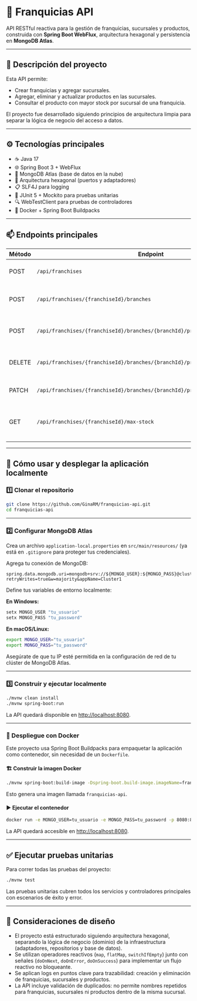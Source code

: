 # 🏪 Franquicias API

API RESTful reactiva para la gestión de franquicias, sucursales y productos, construida con **Spring Boot WebFlux**, arquitectura hexagonal y persistencia en **MongoDB Atlas**.

---

## 📌 Descripción del proyecto

Esta API permite:

- Crear franquicias y agregar sucursales.
- Agregar, eliminar y actualizar productos en las sucursales.
- Consultar el producto con mayor stock por sucursal de una franquicia.

El proyecto fue desarrollado siguiendo principios de arquitectura limpia para separar la lógica de negocio del acceso a datos.

---

## ⚙️ Tecnologías principales

- ☕ Java 17  
- 🌐 Spring Boot 3 + WebFlux  
- 🍃 MongoDB Atlas (base de datos en la nube)  
- 🧩 Arquitectura hexagonal (puertos y adaptadores)  
- 📋 SLF4J para logging  
- 🧪 JUnit 5 + Mockito para pruebas unitarias  
- 🔍 WebTestClient para pruebas de controladores  
- 🐳 Docker + Spring Boot Buildpacks  

---

## 📫 Endpoints principales

| Método | Endpoint                                                                 | Descripción                                         |
|--------|--------------------------------------------------------------------------|-----------------------------------------------------|
| POST   | `/api/franchises`                                                       | Crear una nueva franquicia                          |
| POST   | `/api/franchises/{franchiseId}/branches`                                | Agregar una sucursal a una franquicia              |
| POST   | `/api/franchises/{franchiseId}/branches/{branchId}/products`            | Agregar un producto a una sucursal                 |
| DELETE | `/api/franchises/{franchiseId}/branches/{branchId}/products/{productId}`| Eliminar un producto de una sucursal               |
| PATCH  | `/api/franchises/{franchiseId}/branches/{branchId}/products/{productId}/stock` | Actualizar el stock de un producto         |
| GET    | `/api/franchises/{franchiseId}/max-stock`                               | Obtener el producto con mayor stock por sucursal   |

---

## 🚀 Cómo usar y desplegar la aplicación localmente

### 1️⃣ Clonar el repositorio

```bash
git clone https://github.com/GinaRM/franquicias-api.git
cd franquicias-api
```

---

### 2️⃣ Configurar MongoDB Atlas

Crea un archivo `application-local.properties` en `src/main/resources/` (ya está en `.gitignore` para proteger tus credenciales).

Agrega tu conexión de MongoDB:

```properties
spring.data.mongodb.uri=mongodb+srv://${MONGO_USER}:${MONGO_PASS}@cluster1.umaehwe.mongodb.net/franquicias?retryWrites=true&w=majority&appName=Cluster1
```

Define tus variables de entorno localmente:

**En Windows:**

```bash
setx MONGO_USER "tu_usuario"
setx MONGO_PASS "tu_password"
```

**En macOS/Linux:**

```bash
export MONGO_USER="tu_usuario"
export MONGO_PASS="tu_password"
```

Asegúrate de que tu IP esté permitida en la configuración de red de tu clúster de MongoDB Atlas.

---

### 3️⃣ Construir y ejecutar localmente

```bash
./mvnw clean install
./mvnw spring-boot:run
```

La API quedará disponible en [http://localhost:8080](http://localhost:8080).

---

### 🐳 Despliegue con Docker

Este proyecto usa Spring Boot Buildpacks para empaquetar la aplicación como contenedor, sin necesidad de un `Dockerfile`.

#### 🏗️ Construir la imagen Docker

```bash
./mvnw spring-boot:build-image -Dspring-boot.build-image.imageName=franquicias-api
```

Esto genera una imagen llamada `franquicias-api`.

#### ▶️ Ejecutar el contenedor

```bash
docker run -e MONGO_USER=tu_usuario -e MONGO_PASS=tu_password -p 8080:8080 franquicias-api
```

La API quedará accesible en [http://localhost:8080](http://localhost:8080).

---

## ✅ Ejecutar pruebas unitarias

Para correr todas las pruebas del proyecto:

```bash
./mvnw test
```

Las pruebas unitarias cubren todos los servicios y controladores principales con escenarios de éxito y error.

---

## 📖 Consideraciones de diseño

- El proyecto está estructurado siguiendo arquitectura hexagonal, separando la lógica de negocio (dominio) de la infraestructura (adaptadores, repositorios y base de datos).
- Se utilizan operadores reactivos (`map`, `flatMap`, `switchIfEmpty`) junto con señales (`doOnNext`, `doOnError`, `doOnSuccess`) para implementar un flujo reactivo no bloqueante.
- Se aplican logs en puntos clave para trazabilidad: creación y eliminación de franquicias, sucursales y productos.
- La API incluye validación de duplicados: no permite nombres repetidos para franquicias, sucursales ni productos dentro de la misma sucursal.
